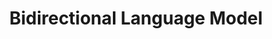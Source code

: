 ---
title: "Bidirectional Language Model"

categories: ['']

tags: ['Bidirectional', 'Language', 'Model']

arabic: ['نموذج لغة ثنائي الاتجاه']

publishers: ['معجم مصطلحات التعلم الآلي والتعلم العميق وعلم البيانات']

types: "word"

slug: ""
---